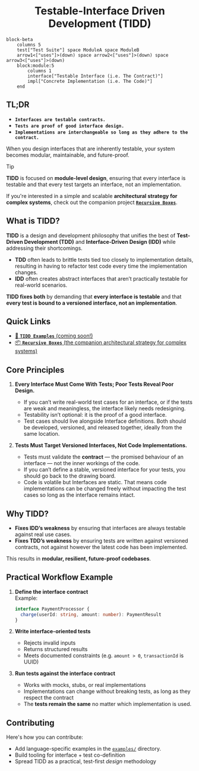 <h1 align="center">Testable-Interface Driven Development (TIDD)</h1>

```mermaid
block-beta
    columns 5
    test["Test Suite"] space ModuleA space ModuleB
    arrow1<["uses"]>(down) space arrow2<["uses"]>(down) space arrow3<["uses"]>(down) 
    block:module:5
        columns 1
        interface["Testable Interface (i.e. The Contract)"]
        impl["Concrete Implementation (i.e. The Code)"]
    end
```

## TL;DR
* **``Interfaces are testable contracts.``**
* **``Tests are proof of good interface design.``**
* **``Implementations are interchangeable so long as they adhere to the contract.``**

When you design interfaces that are inherently testable, your system becomes modular, maintainable, and future-proof.

> [!TIP]
> **TIDD** is focused on **module-level design**, ensuring that every interface is testable and that every test targets an interface, not an implementation. 
>
> If you're interested in a simple and scalable **architectural strategy for complex systems**, check out the companion project [**``Recursive Boxes``**](https://github.com/kartikg33/recursive-boxes).


## What is TIDD?

**TIDD** is a design and development philosophy that unifies the best of **Test-Driven Development (TDD)** and **Interface-Driven Design (IDD)** while addressing their shortcomings.

- **TDD** often leads to brittle tests tied too closely to implementation details, resulting in having to refactor test code every time the implementation changes.  
- **IDD** often creates abstract interfaces that aren’t practically testable for real-world scenarios.

**TIDD fixes both** by demanding that **every interface is testable** and that **every test is bound to a versioned interface, not an implementation**.

## Quick Links
- [🧪 **``TIDD Examples``** (coming soon!)](./examples/)
- [📦 **``Recursive Boxes``** (the companion architectural strategy for complex systems)](https://github.com/kartikg33/recursive-boxes)

## Core Principles

1. **Every Interface Must Come With Tests; Poor Tests Reveal Poor Design.**
    - If you can’t write real-world test cases for an interface, or if the tests are weak and meaningless, the interface likely needs redesigning.
    - Testability isn’t optional: it is the proof of a good interface.
    - Test cases should live alongside Interface definitions. Both should be developed, versioned, and released together, ideally from the same location. 

2. **Tests Must Target Versioned Interfaces, Not Code Implementations.**  
    - Tests must validate the **contract** — the promised behaviour of an interface — not the inner workings of the code.
    - If you can’t define a stable, versioned interface for your tests, you should go back to the drawing board.
    - Code is volatile but Interfaces are static. That means code implementations can be changed freely without impacting the test cases so long as the interface remains intact.

## Why TIDD?

- **Fixes IDD’s weakness** by ensuring that interfaces are always testable against real use cases.  
- **Fixes TDD’s weakness** by ensuring tests are written against versioned contracts, not against however the latest code has been implemented.

This results in **modular, resilient, future-proof codebases**.

## Practical Workflow Example

1. **Define the interface contract**  
   Example:
   ```ts
   interface PaymentProcessor {
     charge(userId: string, amount: number): PaymentResult
   }
    ```

2. **Write interface-oriented tests**

   * Rejects invalid inputs
   * Returns structured results
   * Meets documented constraints (e.g. `amount > 0`, `transactionId` is UUID)

3. **Run tests against the interface contract**

   * Works with mocks, stubs, or real implementations
   * Implementations can change without breaking tests, as long as they respect the contract
   * The **tests remain the same** no matter which implementation is used.

## Contributing
Here's how you can contribute:
* Add language-specific examples in the [``examples/``](./examples/) directory.
* Build tooling for interface + test co-definition
* Spread TIDD as a practical, test-first *design* methodology